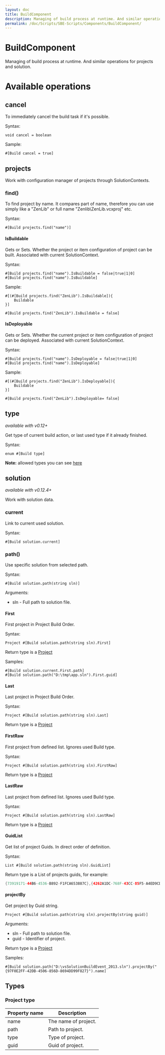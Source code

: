 ```yaml
---
layout: doc
title: BuildComponent
description: Managing of build process at runtime. And similar operations for projects and solution.
permalink: /doc/Scripts/SBE-Scripts/Components/BuildComponent/
---
```

# BuildComponent

Managing of build process at runtime. And similar operations for projects and solution.

# Available operations

## cancel

To immediately cancel the build task if it's possible.

Syntax:

```{{site.sbelang1}}
void cancel = boolean
```

Sample:

```{{site.sbelang}}
#[Build cancel = true]
```

## projects

Work with configuration manager of projects through SolutionContexts.

### find()

To find project by name. It compares part of name, therefore you can use simply like a "ZenLib" or full name "Zenlib\ZenLib.vcxproj" etc.

Syntax:

```{{site.sbelang1}}
#[Build projects.find("name")]
```

#### IsBuildable

Gets or Sets. Whether the project or item configuration of project can be built. Associated with current SolutionContext.

Syntax:

```{{site.sbelang1}}
#[Build projects.find("name").IsBuildable = false|true|1|0]
#[Build projects.find("name").IsBuildable]
```

Sample:

```{{site.sbelang1}}
#[(#[Build projects.find("ZenLib").IsBuildable]){
    Buildable
}]
```

```{{site.sbelang1}}
#[Build projects.find("ZenLib").IsBuildable = false]
```


#### IsDeployable

Gets or Sets. Whether the current project or item configuration of project can be deployed. Associated with current SolutionContext.


Syntax:

```{{site.sbelang1}}
#[Build projects.find("name").IsDeployable = false|true|1|0]
#[Build projects.find("name").IsDeployable]
```

Sample:

```{{site.sbelang1}}
#[(#[Build projects.find("ZenLib").IsDeployable]){
    Buildable
}]
```

```{{site.sbelang1}}
#[Build projects.find("ZenLib").IsDeployable= false]
```

## type

*available with v0.12+*

Get type of current build action, or last used type if it already finished.

Syntax:

```{{site.sbelang1}}
enum #[Build type]
```

**Note:** allowed types you can see [here](https://github.com/3F/vsSolutionBuildEvent/blob/master/Bridge/BuildType.cs)

## solution

*available with v0.12.4+*

Work with solution data.

### current

Link to current used solution.

Syntax:

```{{site.sbelang1}}
#[Build solution.current]
```

### path()

Use specific solution from selected path.

Syntax:

```{{site.sbelang1}}
#[Build solution.path(string sln)]
```

Arguments:

* sln - Full path to solution file.

#### First

First project in Project Build Order.

Syntax:

```{{site.sbelang1}}
Project #[Build solution.path(string sln).First]
```

Return type is a [Project](#project-type)

Samples:

```{{site.sbelang1}}
#[Build solution.current.First.path]
#[Build solution.path("D:\tmp\app.sln").First.guid]
```

#### Last

Last project in Project Build Order.

Syntax:

```{{site.sbelang1}}
Project #[Build solution.path(string sln).Last]
```

Return type is a [Project](#project-type)

#### FirstRaw

First project from defined list. Ignores used Build type.

Syntax:

```{{site.sbelang1}}
Project #[Build solution.path(string sln).FirstRaw]
```

Return type is a [Project](#project-type)

#### LastRaw

Last project from defined list. Ignores used Build type.

Syntax:

```{{site.sbelang1}}
Project #[Build solution.path(string sln).LastRaw]
```

Return type is a [Project](#project-type)

#### GuidList

Get list of project Guids. In direct order of definition.

Syntax:

```{{site.sbelang1}}
List #[Build solution.path(string sln).GuidList]
```

Return type is a List of projects guids, for example:

```java
{73919171-44B6-4536-B892-F1FCA653887C},{4262A1DC-768F-43CC-85F5-A4ED9CD034CC},{A7BF1F9C-F18D-423E-9354-859DC3CFAFD4}, ...
```

#### projectBy

Get project by Guid string.

```{{site.sbelang1}}
Project #[Build solution.path(string sln).projectBy(string guid)]
```

Arguments:

* sln - Full path to solution file.
* guid - Identifier of project.

Return type is a [Project](#project-type)

Samples:

```{{site.sbelang1}}
#[Build solution.path("D:\vsSolutionBuildEvent_2013.sln").projectBy("{97F0E2FF-42DB-4506-856D-8694DD99F827}").name]
```

## Types

### Project type

Property name | Description
-----|---------------------
name | The name of project. 
path | Path to project.
type | Type of project.
guid | Guid of project.
